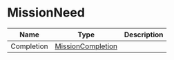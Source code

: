 # MissionNeed

|Name|Type|Description|
|---|---|---|
|Completion|[MissionCompletion](../shared/MissionCompletion.md)||

